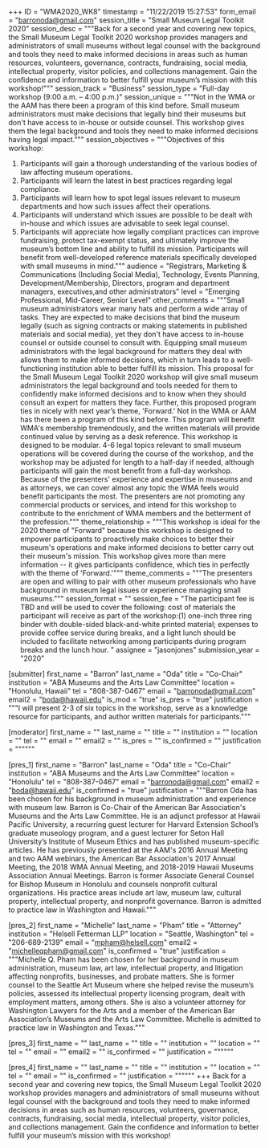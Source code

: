 +++
ID = "WMA2020_WK8"
timestamp = "11/22/2019 15:27:53"
form_email = "barronoda@gmail.com"
session_title = "Small Museum Legal Toolkit 2020"
session_desc = """Back for a second year and covering new topics, the Small Museum Legal Toolkit 2020 workshop provides managers and administrators of small museums without legal counsel with the background and tools they need to make informed decisions in areas such as human resources, volunteers, governance, contracts, fundraising, social media, intellectual property, visitor policies, and collections management.  Gain the confidence and information to better fulfill your museum’s mission with this workshop!"""
session_track = "Business"
session_type = "Full-day workshop (9:00 a.m. – 4:00 p.m.)"
session_unique = """Not in the WMA or the AAM has there been a program of this kind before. Small museum administrators must make decisions that legally bind their museums but don't have access to in-house or outside counsel.  This workshop gives them the legal background and tools they need to make informed decisions having legal impact."""
session_objectives = """Objectives of this workshop:
1.	Participants will gain a thorough understanding of the various bodies of law affecting museum operations.
2.	Participants will learn the latest in best practices regarding legal compliance.
3.	Participants will learn how to spot legal issues relevant to museum departments and how such issues affect their operations.
4.	Participants will understand which issues are possible to be dealt with in-house and which issues are advisable to seek legal counsel.
5.	Participants will appreciate how legally compliant practices can improve fundraising, protect tax-exempt status, and ultimately improve the museum’s bottom line and ability to fulfill its mission.
Participants will benefit from well-developed reference materials specifically developed with small museums in mind."""
audience = "Registrars, Marketing & Communications (Including Social Media), Technology, Events Planning, Development/Membership, Directors, program and department managers, executives,and other administrators"
level = "Emerging Professional, Mid-Career, Senior Level"
other_comments = """Small museum administrators wear many hats and perform a wide array of tasks.  They are expected to make decisions that bind the museum legally (such as signing contracts or making statements in published materials and social media), yet they don't have access to in-house counsel or outside counsel to consult with.  Equipping small museum administrators with the legal background for matters they deal with allows them to make informed decisions, which in turn leads to a well-functioning institution able to better fulfill its mission.
This proposal for the Small Museum Legal Toolkit 2020 workshop will give small museum administrators the legal background and tools needed for them to confidently make informed decisions and to know when they should consult an expert for matters they face.  Further, this proposed program ties in nicely with next year’s theme, 'Forward.' Not in the WMA or AAM has there been a program of this kind before.  This program will benefit WMA's membership tremendously, and the written materials will provide continued value by serving as a desk reference.  This workshop is designed to be modular.  4-6 legal topics relevant to small museum operations will be covered during the course of the workshop, and the workshop may be adjusted for length to a half-day if needed, although participants will gain the most benefit from a full-day workshop.  Because of the presenters' experience and expertise in museums and as attorneys, we can cover almost any topic the WMA feels would benefit participants the most. The presenters are not promoting any commercial products or services, and intend for this workshop to contribute to the enrichment of WMA members and the betterment of the profession."""
theme_relationship = """This workshop is ideal for the 2020 theme of "Forward" because this workshop is designed to empower participants to proactively make choices to better their museum's operations and make informed decisions to better carry out their museum's mission.  This workshop gives more than mere information -- it gives participants confidence, which ties in perfectly with the theme of 'Forward.'"""
theme_comments = """The presenters are open and willing to pair with other museum professionals who have background in museum legal issues or experience managing small museums."""
session_format = ""
session_fee = "The participant fee is TBD and will be used to cover the following:   cost of materials the participant will receive as part of the workshop:(1) one-inch three ring binder with double-sided black-and-white printed material; expenses to provide coffee service during breaks, and a light lunch should be included to facilitate networking among participants during program breaks and the lunch hour. "
assignee = "jasonjones"
submission_year = "2020"

[submitter]
first_name = "Barron"
last_name = "Oda"
title = "Co-Chair"
institution = "ABA Museums and the Arts Law Committee"
location = "Honolulu, Hawaii"
tel = "808-387-0467"
email = "barronoda@gmail.com"
email2 = "boda@hawaii.edu"
is_mod = "true"
is_pres = "true"
justification = """I will present 2-3 of six topics in the workshop, serve as a knowledge resource for participants, and author written materials for participants."""

[moderator]
first_name = ""
last_name = ""
title = ""
institution = ""
location = ""
tel = ""
email = ""
email2 = ""
is_pres = ""
is_confirmed = ""
justification = """"""

[pres_1]
first_name = "Barron"
last_name = "Oda"
title = "Co-Chair"
institution = "ABA Museums and the Arts Law Committee"
location = "Honolulu"
tel = "808-387-0467"
email = "barronoda@gmail.com"
email2 = "boda@hawaii.edu"
is_confirmed = "true"
justification = """Barron Oda has been chosen for his background in museum administration and experience with museum law.  Barron is Co-Chair of the American Bar Association's Museums and the Arts Law Committee.  He is an adjunct professor at Hawaii Pacific University, a recurring guest lecturer for Harvard Extension School’s graduate museology program, and a guest lecturer for Seton Hall University’s Institute of Museum Ethics and has published museum-specific articles. He has previously presented at the AAM's 2016 Annual Meeting and two AAM webinars, the American Bar Association's 2017 Annual Meeting, the 2018 WMA Annual Meeting, and 2018-2019 Hawaii Museums Association Annual Meetings.  Barron is former Associate General Counsel for Bishop Museum in Honolulu and counsels nonprofit cultural organizations.  His practice areas include art law, museum law, cultural property, intellectual property, and nonprofit governance.  Barron is admitted to practice law in Washington and Hawaii."""

[pres_2]
first_name = "Michelle"
last_name = "Pham"
title = "Attorney"
institution = "Helsell Fetterman LLP"
location = "Seattle, Washington"
tel = "206-689-2139"
email = "mpham@helsell.com"
email2 = "michelleqpham@gmail.com"
is_confirmed = "true"
justification = """Michelle Q. Pham has been chosen for her background in museum administration, museum law, art law, intellectual property, and litigation affecting nonprofits, businesses, and probate matters. She is former counsel to the Seattle Art Museum where she helped revise the museum’s policies, assessed its intellectual property licensing program, dealt with employment matters, among others. She is also a volunteer attorney for Washington Lawyers for the Arts and a member of the American Bar Association’s Museums and the Arts Law Committee. Michelle is admitted to practice law in Washington and Texas."""

[pres_3]
first_name = ""
last_name = ""
title = ""
institution = ""
location = ""
tel = ""
email = ""
email2 = ""
is_confirmed = ""
justification = """"""

[pres_4]
first_name = ""
last_name = ""
title = ""
institution = ""
location = ""
tel = ""
email = ""
is_confirmed = ""
justification = """"""
+++
Back for a second year and covering new topics, the Small Museum Legal Toolkit 2020 workshop provides managers and administrators of small museums without legal counsel with the background and tools they need to make informed decisions in areas such as human resources, volunteers, governance, contracts, fundraising, social media, intellectual property, visitor policies, and collections management.  Gain the confidence and information to better fulfill your museum’s mission with this workshop!
